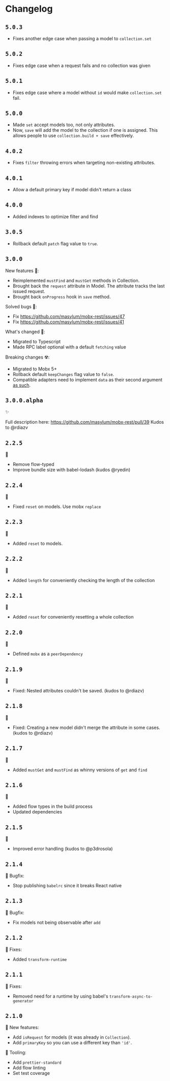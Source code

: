 # Changelog

## `5.0.3`

  - Fixes another edge case when passing a model to `collection.set`

## `5.0.2`

  - Fixes edge case when a request fails and no collection was given

## `5.0.1`

  - Fixes edge case where a model without `id` would make `collection.set` fail.

## `5.0.0`

  - Made `set` accept models too, not only attributes.
  - Now, `save` will add the model to the collection if one is assigned. This allows people to use `collection.build + save` effectively.

## `4.0.2`

  - Fixes `filter` throwing errors when targeting non-existing attributes.

## `4.0.1`

  - Allow a default primary key if model didn't return a class

## `4.0.0`

  - Added indexes to optimize filter and find

## `3.0.5`

  - Rollback default `patch` flag value to `true`.

## `3.0.0`

New features 🎩:

  - Reimplemented `mustFind` and `mustGet` methods in Collection.
  - Brought back the `request` attribute in Model. The attribute tracks the last issued request.
  - Brought back `onProgress` hook in `save` method.

Solved bugs 🐛:

  - Fix https://github.com/masylum/mobx-rest/issues/47
  - Fix https://github.com/masylum/mobx-rest/issues/41

What's changed 💅:

  - Migrated to Typescript
  - Made RPC label optional with a default `fetching` value

Breaking changes ☢️:

  - Migrated to Mobx 5+
  - Rollback default `keepChanges` flag value to `false`.
  - Compatible adapters need to implement `data` as their second argument [as such](https://github.com/masylum/mobx-rest-jquery-adapter/commit/1e55c15dc37d372db1ae4345dedef855b8fb7611#diff-1fdf421c05c1140f6d71444ea2b27638R135).

## `3.0.0.alpha`

:sparkles:

Full description here: https://github.com/masylum/mobx-rest/pull/39
Kudos to @rdiazv

## `2.2.5`

:nail_care:

  - Remove flow-typed
  - Improve bundle size with babel-lodash (kudos @ryedin)

## `2.2.4`

:tophat:

  - Fixed `reset` on models. Use mobx `replace`

## `2.2.3`

:tophat:

  - Added `reset` to models.

## `2.2.2`

:tophat:

  - Added `length` for conveniently checking the length of the collection

## `2.2.1`

:tophat:

  - Added `reset` for conveniently resetting a whole collection

## `2.2.0`

:nail_care:

  - Defined `mobx` as a `peerDependency`

## `2.1.9`

:bug:

  - Fixed: Nested attributes couldn't be saved. (kudos to @rdiazv)

## `2.1.8`

:bug:

  - Fixed: Creating a new model didn't merge the attribute in some cases. (kudos to @rdiazv)

## `2.1.7`

:tophat:

  - Added `mustGet` and `mustFind` as whinny versions of `get` and `find`

## `2.1.6`

:nail_care:

  - Added flow types in the build process
  - Updated dependencies

## `2.1.5`

:nail_care:

  - Improved error handling (kudos to @p3drosola)

## `2.1.4`

:bug: Bugfix:

  - Stop publishing `babelrc` since it breaks React native

## `2.1.3`

:bug: Bugfix:

  - Fix models not being observable after `add`

## `2.1.2`

:bug: Fixes:

  - Added `transform-runtime`

## `2.1.1`

:bug: Fixes:

  - Removed need for a runtime by using babel's `transform-async-to-generator`

## `2.1.0`

:rocket: New features:

  - Add `isRequest` for models (it was already in `Collection`).
  - Add `primaryKey` so you can use a different key than `'id'`.

:wrench: Tooling:

  - Add `prettier-standard`
  - Add flow linting
  - Set test coverage
